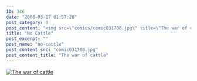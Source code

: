 ```yaml
---
ID: 346
date: "2008-03-17 01:57:26"
post_category: 0
post_content: "<img src=\"comics/comic031708.jpg\" title=\"The war of cattle\" />"
title: "No Cattle"
post_excerpt: ""
post_name: "no-cattle"
post_content_src: "comic031708.jpg"
post_content_title: "The war of cattle"
---
```



[![The war of cattle](/comics-hi-res/comic031708.jpg)](/comics-hi-res/comic031708.jpg)
